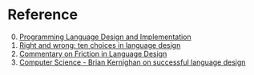 # Reference

0. [Programming Language Design and Implementation](https://langdev.stackexchange.com/)
0. [Right and wrong: ten choices in language design](https://arxiv.org/abs/2211.16597)
0. [Commentary on Friction in Language Design](https://www.youtube.com/watch?v=aq2lsAbtWc4)
0. [Computer Science - Brian Kernighan on successful language design](https://www.youtube.com/watch?v=Sg4U4r_AgJU)

